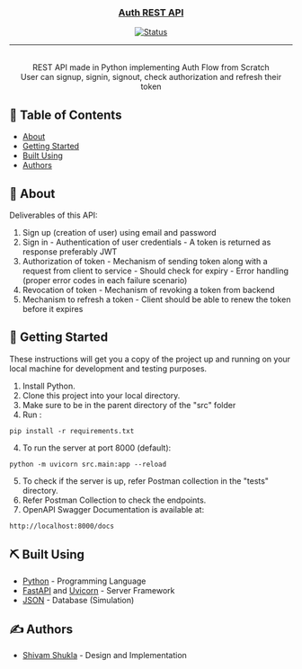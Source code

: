 <p align="center">
  <a href="" rel="noopener">
</p>

<h3 align="center">Auth REST API</h3>

<div align="center">

[![Status](https://img.shields.io/badge/status-active-success.svg)]()

</div>

---

<p align="center"> 
    <br> REST API made in Python implementing Auth Flow from Scratch
    <br> User can signup, signin, signout, check authorization and refresh their token
</p>

## 📝 Table of Contents

-  [About](#about)
-  [Getting Started](#getting_started)
-  [Built Using](#built_using)
-  [Authors](#authors)

## 🧐 About <a name = "about"></a>

Deliverables of this API:

1. Sign up (creation of user) using email and password
2. Sign in - Authentication of user credentials - A token is returned as response preferably JWT
3. Authorization of token - Mechanism of sending token along with a request from client to service - Should check for expiry - Error handling (proper error codes in each failure scenario)
4. Revocation of token - Mechanism of revoking a token from backend
5. Mechanism to refresh a token - Client should be able to renew the token before it expires

## 🏁 Getting Started <a name = "getting_started"></a>

These instructions will get you a copy of the project up and running on your local machine for development and testing purposes.

1. Install Python.
2. Clone this project into your local directory.
3. Make sure to be in the parent directory of the "src" folder
4. Run :

```
pip install -r requirements.txt
```

4. To run the server at port 8000 (default):

```
python -m uvicorn src.main:app --reload
```

5. To check if the server is up, refer Postman collection in the "tests" directory.
6. Refer Postman Collection to check the endpoints.
7. OpenAPI Swagger Documentation is available at:

```
http://localhost:8000/docs
```

## ⛏️ Built Using <a name = "built_using"></a>

-  [Python](https://www.python.org/) - Programming Language
-  [FastAPI](https://fastapi.tiangolo.com/) and [Uvicorn](https://www.uvicorn.org/) - Server Framework
-  [JSON](https://www.json.org/) - Database (Simulation)

## ✍️ Authors <a name = "authors"></a>

-  [Shivam Shukla](https://github.com/lastropy) - Design and Implementation
